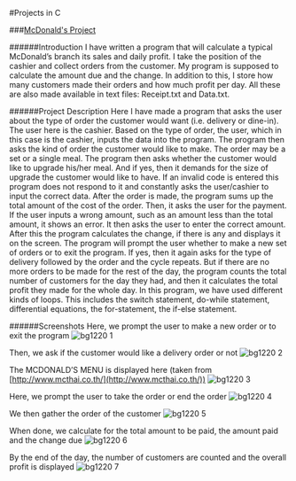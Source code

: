 #Projects in C

###[McDonald's Project](/BG1220_McD/)

######Introduction
I have written a program that will calculate a typical McDonald’s branch its sales and daily profit.  I take the position of the cashier and collect orders from the customer.  My program is supposed to calculate the amount due and the change.  In addition to this, I store how many customers made their orders and how much profit per day.  All these are also made available in text files: Receipt.txt and Data.txt.

######Project Description
Here I have made a program that asks the user about the type of order the customer would want (i.e. delivery or dine-in).  The user here is the cashier.  Based on the type of order, the user, which in this case is the cashier, inputs the data into the program.  The program then asks the kind of order the customer would like to make.  The order may be a set or a single meal.  The program then asks whether the customer would like to upgrade his/her meal.  And if yes, then it demands for the size of upgrade the customer would like to have.  If an invalid code is entered this program does not respond to it and constantly asks the user/cashier to input the correct data.  After the order is made, the program sums up the total amount of the cost of the order.  Then, it asks the user for the payment.  If the user inputs a wrong amount, such as an amount less than the total amount, it shows an error.  It then asks the user to enter the correct amount. After this the program calculates the change, if there is any and displays it on the screen. The program will prompt the user whether to make a new set of orders or to exit the program.  If yes, then it again asks for the type of delivery followed by the order and the cycle repeats.  But if there are no more orders to be made for the rest of the day, the program counts the total number of customers for the day they had, and then it calculates the total profit they made for the whole day.  In this program, we have used different kinds of loops. This includes the switch statement, do-while statement, differential equations, the for-statement, the if-else statement.

######Screenshots
Here, we prompt the user to make a new order or to exit the program
![bg1220 1](https://cloud.githubusercontent.com/assets/14798722/22886894/7758f37a-f232-11e6-8e8d-790067b66360.jpg)

Then, we ask if the customer would like a delivery order or not
![bg1220 2](https://cloud.githubusercontent.com/assets/14798722/22886898/7765c3f2-f232-11e6-9bfc-e55cf67ae505.jpg)

The MCDONALD’S MENU is displayed here (taken from [http://www.mcthai.co.th/](http://www.mcthai.co.th/))
![bg1220 3](https://cloud.githubusercontent.com/assets/14798722/22886895/7759d3c6-f232-11e6-8666-1c679bc382e8.jpg)

Here, we prompt the user to take the order or end the order
![bg1220 4](https://cloud.githubusercontent.com/assets/14798722/22886896/775f9cb6-f232-11e6-9a00-2ee48473ec9a.jpg)

We then gather the order of the customer
![bg1220 5](https://cloud.githubusercontent.com/assets/14798722/22886897/7762224c-f232-11e6-808d-7bc335cf190c.jpg)

When done, we calculate for the total amount to be paid, the amount paid and the change due
![bg1220 6](https://cloud.githubusercontent.com/assets/14798722/22886899/778e22d4-f232-11e6-9849-73509b4a4b3f.jpg)

By the end of the day, the number of customers are counted and the overall profit is displayed
![bg1220 7](https://cloud.githubusercontent.com/assets/14798722/22886893/7755c5b0-f232-11e6-8093-444ba25430e4.jpg)
